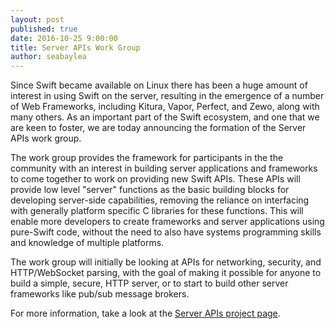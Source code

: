 ```yaml
---
layout: post
published: true
date: 2016-10-25 9:00:00
title: Server APIs Work Group
author: seabaylea
---
```


Since Swift became available on Linux there has been a huge amount of interest in using Swift on the server, resulting in the emergence of a number of Web Frameworks, including Kitura, Vapor, Perfect, and Zewo, along with many others. As an important part of the Swift ecosystem, and one that we are keen to foster, we are today announcing the formation of the Server APIs work group.

The work group provides the framework for participants in the the community with an interest in building server applications and frameworks to come together to work on providing new Swift APIs. These APIs will provide low level "server" functions as the basic building blocks for developing server-side capabilities, removing the reliance on interfacing with generally platform specific C libraries for these functions. This will enable more developers to create frameworks and server applications using pure-Swift code, without the need to also have systems programming skills and knowledge of multiple platforms.

The work group will initially be looking at APIs for networking, security, and HTTP/WebSocket parsing, with the goal of making it possible for anyone to build a simple, secure, HTTP server, or to start to build other server frameworks like pub/sub message brokers.

For more information, take a look at the [Server APIs project page]({{site.url}}/server-apis/).
